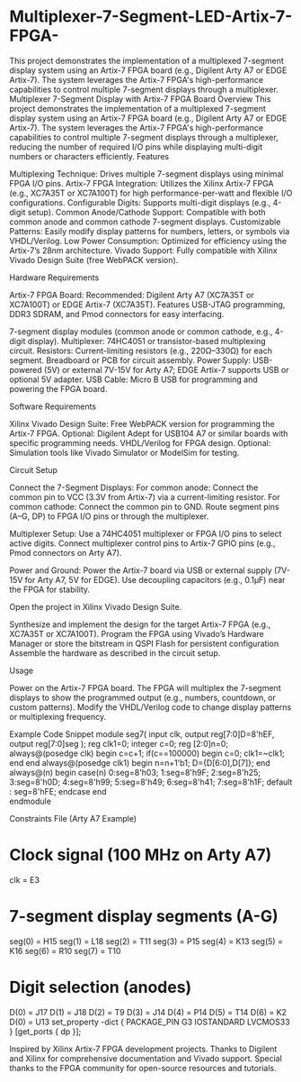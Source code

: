 # Multiplexer-7-Segment-LED-Artix-7-FPGA-
This project demonstrates the implementation of a multiplexed 7-segment display system using an Artix-7 FPGA board (e.g., Digilent Arty A7 or EDGE Artix-7). The system leverages the Artix-7 FPGA's high-performance capabilities to control multiple 7-segment displays through a multiplexer.
Multiplexer 7-Segment Display with Artix-7 FPGA Board
Overview
This project demonstrates the implementation of a multiplexed 7-segment display system using an Artix-7 FPGA board (e.g., Digilent Arty A7 or EDGE Artix-7). The system leverages the Artix-7 FPGA's high-performance capabilities to control multiple 7-segment displays through a multiplexer, reducing the number of required I/O pins while displaying multi-digit numbers or characters efficiently.
Features

Multiplexing Technique: Drives multiple 7-segment displays using minimal FPGA I/O pins.
Artix-7 FPGA Integration: Utilizes the Xilinx Artix-7 FPGA (e.g., XC7A35T or XC7A100T) for high performance-per-watt and flexible I/O configurations.
Configurable Digits: Supports multi-digit displays (e.g., 4-digit setup).
Common Anode/Cathode Support: Compatible with both common anode and common cathode 7-segment displays.
Customizable Patterns: Easily modify display patterns for numbers, letters, or symbols via VHDL/Verilog.
Low Power Consumption: Optimized for efficiency using the Artix-7’s 28nm architecture.
Vivado Support: Fully compatible with Xilinx Vivado Design Suite (free WebPACK version).

Hardware Requirements

Artix-7 FPGA Board:
Recommended: Digilent Arty A7 (XC7A35T or XC7A100T) or EDGE Artix-7 (XC7A35T).
Features USB-JTAG programming, DDR3 SDRAM, and Pmod connectors for easy interfacing.


7-segment display modules (common anode or common cathode, e.g., 4-digit display).
Multiplexer: 74HC4051 or transistor-based multiplexing circuit.
Resistors: Current-limiting resistors (e.g., 220Ω–330Ω) for each segment.
Breadboard or PCB for circuit assembly.
Power Supply: USB-powered (5V) or external 7V-15V for Arty A7; EDGE Artix-7 supports USB or optional 5V adapter.
USB Cable: Micro B USB for programming and powering the FPGA board.

Software Requirements

Xilinx Vivado Design Suite: Free WebPACK version for programming the Artix-7 FPGA.
Optional: Digilent Adept for USB104 A7 or similar boards with specific programming needs.
VHDL/Verilog for FPGA design.
Optional: Simulation tools like Vivado Simulator or ModelSim for testing.

Circuit Setup

Connect the 7-Segment Displays:
For common anode: Connect the common pin to VCC (3.3V from Artix-7) via a current-limiting resistor.
For common cathode: Connect the common pin to GND.
Route segment pins (A–G, DP) to FPGA I/O pins or through the multiplexer.


Multiplexer Setup:
Use a 74HC4051 multiplexer or FPGA I/O pins to select active digits.
Connect multiplexer control pins to Artix-7 GPIO pins (e.g., Pmod connectors on Arty A7).


Power and Ground:
Power the Artix-7 board via USB or external supply (7V-15V for Arty A7, 5V for EDGE).
Use decoupling capacitors (e.g., 0.1µF) near the FPGA for stability.

Open the project in Xilinx Vivado Design Suite.

Synthesize and implement the design for the target Artix-7 FPGA (e.g., XC7A35T or XC7A100T).
Program the FPGA using Vivado’s Hardware Manager or store the bitstream in QSPI Flash for persistent configuration
Assemble the hardware as described in the circuit setup.


Usage

Power on the Artix-7 FPGA board.
The FPGA will multiplex the 7-segment displays to show the programmed output (e.g., numbers, countdown, or custom patterns).
Modify the VHDL/Verilog code to change display patterns or multiplexing frequency.

Example Code Snippet
module seg7(
    input clk,
    output reg[7:0]D=8'hEF,
    output reg[7:0]seg
    );
    reg clk1=0;
    integer c=0;
    reg [2:0]n=0;
    always@(posedge clk)
    begin
    c=c+1;
    if(c==100000)
    begin
    c=0;
    clk1=~clk1;
    end
    end
    always@(posedge clk1)
    begin
    n=n+1'b1;
    D={D[6:0],D[7]};
    end
    always@(n)
    begin
    case(n)
    0:seg=8'h03;
    1:seg=8'h9F;
    2:seg=8'h25;
    3:seg=8'h0D;
    4:seg=8'h99;
    5:seg=8'h49;
    6:seg=8'h41;
    7:seg=8'h1F;
    default : seg=8'hFE;
    endcase
    end      
    endmodule

Constraints File (Arty A7 Example)
# Clock signal (100 MHz on Arty A7)
clk = E3

# 7-segment display segments (A-G)
seg(0) = H15
seg(1) = L18
seg(2) = T11
seg(3) = P15
seg(4) = K13
seg(5) = K16
seg(6) = R10
seg(7) = T10

# Digit selection (anodes)
D(0) = J17
D(1) = J18
D(2) = T9
D(3) = J14
D(4) = P14
D(5) = T14
D(6) = K2
D(0) = U13
set_property -dict { PACKAGE_PIN G3 IOSTANDARD LVCMOS33 } [get_ports { dp }];

Inspired by Xilinx Artix-7 FPGA development projects.
Thanks to Digilent and Xilinx for comprehensive documentation and Vivado support.
Special thanks to the FPGA community for open-source resources and tutorials.
